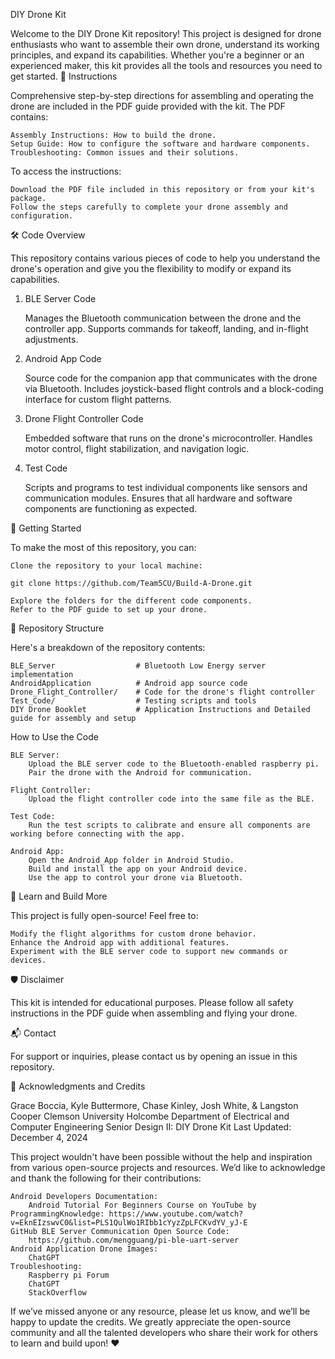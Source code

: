 DIY Drone Kit

Welcome to the DIY Drone Kit repository! This project is designed for drone enthusiasts who want to assemble their own drone, understand its working principles, and expand its capabilities. Whether you're a beginner or an experienced maker, this kit provides all the tools and resources you need to get started.
📖 Instructions

Comprehensive step-by-step directions for assembling and operating the drone are included in the PDF guide provided with the kit. The PDF contains:

    Assembly Instructions: How to build the drone.
    Setup Guide: How to configure the software and hardware components.
    Troubleshooting: Common issues and their solutions.

To access the instructions:

    Download the PDF file included in this repository or from your kit's package.
    Follow the steps carefully to complete your drone assembly and configuration.

🛠️ Code Overview

This repository contains various pieces of code to help you understand the drone's operation and give you the flexibility to modify or expand its capabilities.
1. BLE Server Code

    Manages the Bluetooth communication between the drone and the controller app.
    Supports commands for takeoff, landing, and in-flight adjustments.

2. Android App Code

    Source code for the companion app that communicates with the drone via Bluetooth.
    Includes joystick-based flight controls and a block-coding interface for custom flight patterns.

3. Drone Flight Controller Code

    Embedded software that runs on the drone's microcontroller.
    Handles motor control, flight stabilization, and navigation logic.

4. Test Code

    Scripts and programs to test individual components like sensors and communication modules.
    Ensures that all hardware and software components are functioning as expected.

🚀 Getting Started

To make the most of this repository, you can:

    Clone the repository to your local machine:

    git clone https://github.com/Team5CU/Build-A-Drone.git

    Explore the folders for the different code components.
    Refer to the PDF guide to set up your drone.

📂 Repository Structure

Here's a breakdown of the repository contents:

    BLE_Server                  # Bluetooth Low Energy server implementation
    AndroidApplication          # Android app source code
    Drone_Flight_Controller/    # Code for the drone's flight controller
    Test_Code/                  # Testing scripts and tools
    DIY Drone Booklet           # Application Instructions and Detailed guide for assembly and setup

How to Use the Code

    BLE Server:
        Upload the BLE server code to the Bluetooth-enabled raspberry pi.
        Pair the drone with the Android for communication.

    Flight Controller:
        Upload the flight controller code into the same file as the BLE.
        
    Test Code:
        Run the test scripts to calibrate and ensure all components are working before connecting with the app.

    Android App:
        Open the Android_App folder in Android Studio.
        Build and install the app on your Android device.
        Use the app to control your drone via Bluetooth.

🧩 Learn and Build More

This project is fully open-source! Feel free to:

    Modify the flight algorithms for custom drone behavior.
    Enhance the Android app with additional features.
    Experiment with the BLE server code to support new commands or devices.

🛡️ Disclaimer

This kit is intended for educational purposes. Please follow all safety instructions in the PDF guide when assembling and flying your drone.

📬 Contact

For support or inquiries, please contact us by opening an issue in this repository.

🙏 Acknowledgments and Credits

Grace Boccia, Kyle Buttermore, Chase Kinley, Josh White, & Langston Cooper
Clemson University Holcombe Department of Electrical and Computer Engineering
Senior Design II: DIY Drone Kit
Last Updated: December 4, 2024

This project wouldn't have been possible without the help and inspiration from various open-source projects and resources. We’d like to acknowledge and thank the following for their contributions:

    Android Developers Documentation:
        Android Tutorial For Beginners Course on YouTube by ProgrammingKnowledge: https://www.youtube.com/watch?v=EknEIzswvC0&list=PLS1QulWo1RIbb1cYyzZpLFCKvdYV_yJ-E
    GitHub BLE Server Communication Open Source Code: 
        https://github.com/mengguang/pi-ble-uart-server
    Android Application Drone Images:
        ChatGPT
    Troubleshooting:
        Raspberry pi Forum
        ChatGPT
        StackOverflow

If we’ve missed anyone or any resource, please let us know, and we’ll be happy to update the credits. We greatly appreciate the open-source community and all the talented developers who share their work for others to learn and build upon! ❤️

